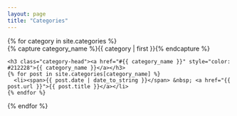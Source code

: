 ```yaml
---
layout: page
title: "Categories"
---
```


<div id="archives">
{% for category in site.categories %}
  <div class="archive-group">
    {% capture category_name %}{{ category | first }}{% endcapture %}
    <div id="#{{ category_name | slugize }}"></div>
    <p></p>

    <h3 class="category-head"><a href="#{{ category_name }}" style="color: #212228">{{ category_name }}</a></h3>
    {% for post in site.categories[category_name] %}
      <li><span>{{ post.date | date_to_string }}</span> &nbsp; <a href="{{ post.url }}">{{ post.title }}</a></li>
    {% endfor %}

  </div>
{% endfor %}
</div>
<script>
window.addEventListener('hashchange', function() {
  var categoryName = window.location.hash.substring(1);
  window.location.reload();
});
// Ambil nama kategori dari hash di URL
var categoryName = window.location.hash.substring(1);
// Jika hash tidak ditemukan, tampilkan semua kategori
if (!categoryName) {
  categoryName = 'all';
}
// Sembunyikan semua kategori kecuali yang dicari
var archiveGroups = document.getElementsByClassName('archive-group');
for (var i = 0; i < archiveGroups.length; i++) {
  var group = archiveGroups[i];
  var header = group.querySelector('.category-head');
  if (header.textContent.toLowerCase() !== categoryName.toLowerCase() && categoryName !== 'all') {
    group.style.display = 'none';
  }
}
</script>
